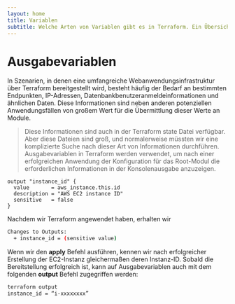 ```yaml
---
layout: home
title: Variablen
subtitle: Welche Arten von Variablen gibt es in Terraform. Ein Übersicht.
---
```


# Ausgabevariablen
In Szenarien, in denen eine umfangreiche Webanwendungsinfrastruktur über Terraform bereitgestellt wird, besteht häufig der Bedarf an bestimmten Endpunkten, IP-Adressen, Datenbankbenutzeranmeldeinformationen und ähnlichen Daten. Diese Informationen sind neben anderen potenziellen Anwendungsfällen von großem Wert für die Übermittlung dieser Werte an Module.

> Diese Informationen sind auch in der Terraform state Datei verfügbar. Aber diese Dateien sind groß, und normalerweise müssten wir eine komplizierte Suche nach dieser Art von Informationen durchführen.
> Ausgabevariablen in Terraform werden verwendet, um nach einer erfolgreichen Anwendung der Konfiguration für das Root-Modul die erforderlichen Informationen in der Konsolenausgabe anzuzeigen.
```
output "instance_id" {
  value       = aws_instance.this.id
  description = "AWS EC2 instance ID"
  sensitive   = false
}
```
Nachdem wir Terraform angewendet haben, erhalten wir
```bash
Changes to Outputs:
  + instance_id = (sensitive value)
```
Wenn wir den **apply** Befehl ausführen, kennen wir nach erfolgreicher Erstellung der EC2-Instanz gleichermaßen deren Instanz-ID. Sobald die Bereitstellung erfolgreich ist, kann auf Ausgabevariablen auch mit dem folgenden **output** Befehl zugegriffen werden:
```bash
terraform output
instance_id = “i-xxxxxxxx”
```

